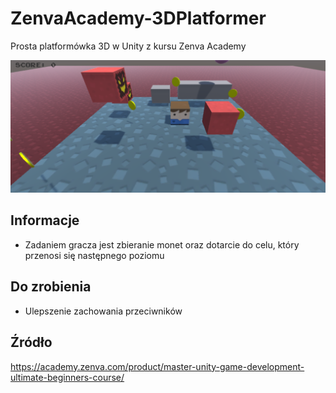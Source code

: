 # ZenvaAcademy-3DPlatformer
Prosta platformówka 3D w Unity z kursu Zenva Academy

![Gra](/Screenshots/game.png?raw=true)

## Informacje
- Zadaniem gracza jest zbieranie monet oraz dotarcie do celu, który przenosi się następnego poziomu

## Do zrobienia
- Ulepszenie zachowania przeciwników

## Źródło
https://academy.zenva.com/product/master-unity-game-development-ultimate-beginners-course/
